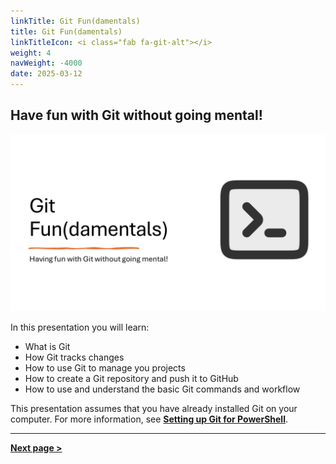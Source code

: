```yaml
---
linkTitle: Git Fun(damentals)
title: Git Fun(damentals)
linkTitleIcon: <i class="fab fa-git-alt"></i>
weight: 4
navWeight: -4000
date: 2025-03-12
---
```

## Have fun with Git without going mental!

![Git Fundamentals][01]

In this presentation you will learn:

- What is Git
- How Git tracks changes
- How to use Git to manage you projects
- How to create a Git repository and push it to GitHub
- How to use and understand the basic Git commands and workflow

This presentation assumes that you have already installed Git on your computer. For more
information, see [**Setting up Git for PowerShell**][03].

---

[**Next page &gt;**][02]

<!-- link references -->
[01]: slide1.png
[02]: ./slide2
[03]: ../04-github/slide3/
